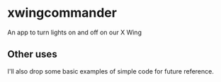 # xwingcommander

An app to turn lights on and off on our X Wing

## Other uses

I'll also drop some basic examples of simple code for future reference.
